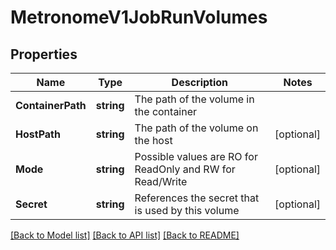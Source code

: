 # MetronomeV1JobRunVolumes

## Properties

Name | Type | Description | Notes
------------ | ------------- | ------------- | -------------
**ContainerPath** | **string** | The path of the volume in the container | 
**HostPath** | **string** | The path of the volume on the host | [optional] 
**Mode** | **string** | Possible values are RO for ReadOnly and RW for Read/Write | [optional] 
**Secret** | **string** | References the secret that is used by this volume | [optional] 

[[Back to Model list]](../README.md#documentation-for-models) [[Back to API list]](../README.md#documentation-for-api-endpoints) [[Back to README]](../README.md)


